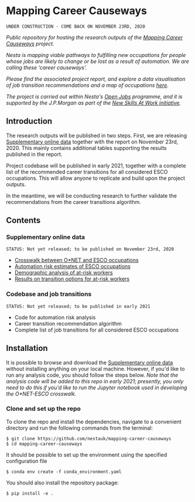 # Mapping Career Causeways

`UNDER CONSTRUCTION - COME BACK ON NOVEMBER 23RD, 2020`

*Public repository for hosting the research outputs of the [Mapping Career Causeways](https://www.nesta.org.uk/project/mapping-career-causeways/) project.*

*Nesta is mapping viable pathways to fulfilling new occupations for people whose jobs are likely to change or be lost as a result of automation. We are calling these ‘career causeways’.*

*Please find the associated project report, and explore a data visualisation of job transition recommendations and a map of occupations [here](https://www.nesta.org.uk/project/mapping-career-causeways/).*

*The project is carried out within Nesta's [Open Jobs](https://www.nesta.org.uk/project/open-jobs/) programme, and it is supported by the J.P.Morgan as part of the [New Skills At Work initiative](https://www.jpmorganchase.com/impact/our-approach/jobs-and-skills).*

## Introduction

The research outputs will be published in two steps. First, we are releasing [Supplementary online data](https://github.com/nestauk/mapping-career-causeways/tree/main/Supplementary_online_data) together with the report on November 23rd, 2020. This mainly contains additional tables supporting the results published in the report. 

Project codebase will be published in early 2021, together with a complete list of the recommended career transitions for all considered ESCO occupations. This will allow anyone to replicate and build upon the project outputs.

In the meantime, we will be conducting research to further validate the recommendations from the career transitions algorithm.

## Contents

### Supplementary online data

`STATUS: Not yet released; to be published on November 23rd, 2020`

- [Crosswalk between O\*NET and ESCO occupations](https://github.com/nestauk/mapping-career-causeways/tree/main/Supplementary_online_data/ONET_ESCO_crosswalk/)
- [Automation risk estimates of ESCO occupations](https://github.com/nestauk/mapping-career-causeways/tree/main/Supplementary_online_data/Automation_risk/)
- [Demographic analysis of at-risk workers](https://github.com/nestauk/mapping-career-causeways/tree/main/Supplementary_online_data/Demographic_analysis/)
- [Results on transition options for at-risk workers](https://github.com/nestauk/mapping-career-causeways/tree/main/Supplementary_online_data/Transitions/)

### Codebase and job transitions

`STATUS: Not yet released; to be published in early 2021`

- Code for automation risk analysis
- Career transition recommendation algorithm
- Complete list of job transitions for all considered ESCO occupations

## Installation

It is possible to browse and download the [Supplementary online data](https://github.com/nestauk/mapping-career-causeways/tree/main/Supplementary_online_data) without installing anything on your local machine. However, if you'd like to run any analysis code, you should follow the steps below. *Note that the analysis code will be added to this repo in early 2021; presently, you only need to do this if you'd like to run the Jupyter notebook used in developing the O\*NET-ESCO crosswalk.*

### Clone and set up the repo

To clone the repo and install the dependencies, navigate to a convenient directory and run the following commands from the terminal:

```shell
$ git clone https://github.com/nestauk/mapping-career-causeways
$ cd mapping-career-causeways
```

It should be possible to set up the environment using the specified configuration file

```shell
$ conda env create -f conda_environment.yaml
```

You should also install the repository package:

```shell
$ pip install -e .
```
